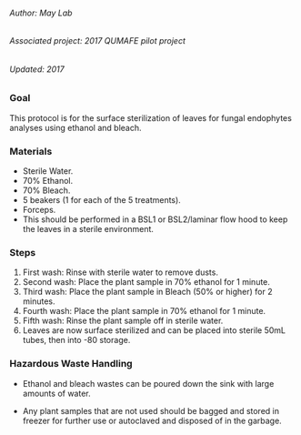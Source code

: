###### Author: May Lab

###### Associated project: 2017 QUMAFE pilot project

###### Updated: 2017

### Goal

This protocol is for the surface sterilization of leaves for fungal
endophytes analyses using ethanol and bleach.

### Materials

-   Sterile Water.
-   70% Ethanol.
-   70% Bleach.
-   5 beakers (1 for each of the 5 treatments).
-   Forceps.
-   This should be performed in a BSL1 or BSL2/laminar flow hood to keep
    the leaves in a sterile environment.

### Steps

1.  First wash: Rinse with sterile water to remove dusts.
2.  Second wash: Place the plant sample in 70% ethanol for 1 minute.
3.  Third wash: Place the plant sample in Bleach (50% or higher) for 2
    minutes.
4.  Fourth wash: Place the plant sample in 70% ethanol for 1 minute.
5.  Fifth wash: Rinse the plant sample off in sterile water.
6.  Leaves are now surface sterilized and can be placed into sterile
    50mL tubes, then into -80 storage.

### Hazardous Waste Handling

-   Ethanol and bleach wastes can be poured down the sink with large
    amounts of water.

-   Any plant samples that are not used should be bagged and stored in
    freezer for further use or autoclaved and disposed of in the
    garbage.
